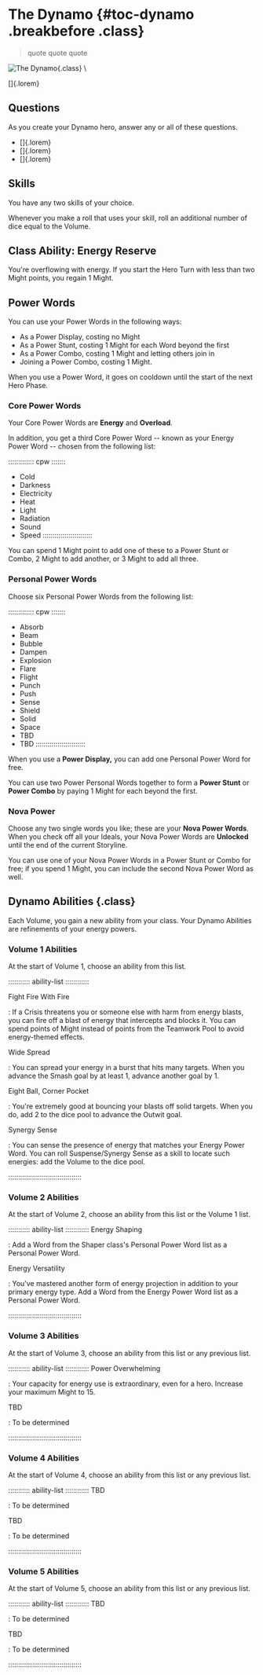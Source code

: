 # The Dynamo {#toc-dynamo .breakbefore .class}

> quote quote quote

![The Dynamo](art/jeshields/dynamo.png){.class} \ 

[]{.lorem}

## Questions

As you create your Dynamo hero, answer any or all of these questions.

- []{.lorem}
- []{.lorem}
- []{.lorem}

## Skills

You have any two skills of your choice.

Whenever you make a roll that uses your skill, roll an additional number of 
dice equal to the Volume.

## Class Ability: Energy Reserve

You're overflowing with energy. If you start the Hero Turn with less
than two Might points, you regain 1 Might.

## Power Words

You can use your Power Words in the following ways:

- As a Power Display, costing no Might
- As a Power Stunt, costing 1 Might for each Word beyond the first
- As a Power Combo, costing 1 Might and letting others join in
- Joining a Power Combo, costing 1 Might.

When you use a Power Word, it goes on cooldown until the start of
the next Hero Phase.

### Core Power Words

Your Core Power Words are **Energy** and **Overload**.

In addition, you get a third Core Power Word -- known as your
Energy Power Word -- chosen from the following list:

::::::::::::: cpw :::::::
- Cold
- Darkness
- Electricity
- Heat
- Light
- Radiation
- Sound
- Speed
:::::::::::::::::::::::::

You can spend 1 Might point to add one of these to a Power Stunt or Combo,
2 Might to add another, or 3 Might to add all three.

### Personal Power Words

Choose six Personal Power Words from the following list:

::::::::::::: cpw :::::::
- Absorb
- Beam
- Bubble
- Dampen
- Explosion
- Flare
- Flight
- Punch
- Push
- Sense
- Shield
- Solid
- Space
- TBD
- TBD
:::::::::::::::::::::::::

When you use a **Power Display,** you can add one Personal Power Word for free.

You can use two Power Personal Words together to form a **Power Stunt** or **Power Combo**
by paying 1 Might for each beyond the first.

### Nova Power

Choose any two single words you like; these are your **Nova Power Words**.
When you check off all your Ideals, your Nova Power Words are **Unlocked**
until the end of the current Storyline.

You can use one of your Nova Power Words in a Power Stunt or Combo for free; if you spend
1 Might, you can include the second Nova Power Word as well.

## Dynamo Abilities {.class}

Each Volume, you gain a new ability from your class.
Your Dynamo Abilities are refinements of your energy powers.

### Volume 1 Abilities

At the start of Volume 1, choose an ability from this list.

::::::::::: ability-list ::::::::::::

Fight Fire With Fire

:   If a Crisis threatens you or someone else with
    harm from energy blasts, you can fire off a
    blast of energy that intercepts and blocks it.
    You can spend points of Might instead of points from
    the Teamwork Pool to avoid energy-themed effects.

Wide Spread

:   You can spread your energy in a burst that hits
    many targets. When you advance the Smash goal by
    at least 1, advance another goal by 1.

Eight Ball, Corner Pocket

:   You're extremely good at bouncing your blasts off solid targets. 
    When you do, add 2 to the dice pool to advance the Outwit goal.

Synergy Sense

:   You can sense the presence of energy that matches your
    Energy Power Word. You can roll Suspense/Synergy Sense
    as a skill to locate such energies: add the Volume to the
    dice pool.

:::::::::::::::::::::::::::::::::::::

### Volume 2 Abilities

At the start of Volume 2, choose an ability from this list or the Volume 1 list.

::::::::::: ability-list ::::::::::::
Energy Shaping

:   Add a Word from the Shaper class's Personal Power Word list
    as a Personal Power Word.

Energy Versatility

:   You've mastered another form of energy projection in addition
    to your primary energy type. Add a Word from the Energy
    Power Word list as a Personal Power Word.

:::::::::::::::::::::::::::::::::::::

### Volume 3 Abilities

At the start of Volume 3, choose an ability from this list or any previous list.

::::::::::: ability-list ::::::::::::
Power Overwhelming

:   Your capacity for energy use is extraordinary, even for a hero.
    Increase your maximum Might to 15.

TBD

:   To be determined

:::::::::::::::::::::::::::::::::::::

### Volume 4 Abilities

At the start of Volume 4, choose an ability from this list or any previous list.

::::::::::: ability-list ::::::::::::
TBD

:   To be determined

TBD

:   To be determined

:::::::::::::::::::::::::::::::::::::

### Volume 5 Abilities

At the start of Volume 5, choose an ability from this list or any previous list.

::::::::::: ability-list ::::::::::::
TBD

:   To be determined

TBD

:   To be determined

:::::::::::::::::::::::::::::::::::::

